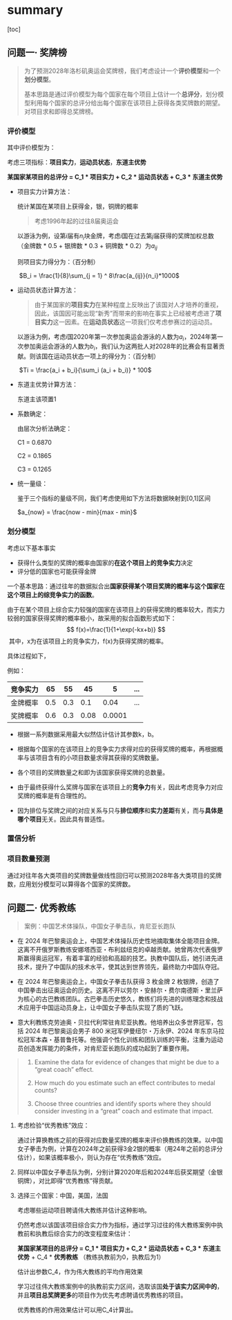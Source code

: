 # summary

[toc]



## 问题一· 奖牌榜

> 为了预测2028年洛杉矶奥运会奖牌榜，我们考虑设计一个**评价模型**和一个**划分模型**。
>
> 基本思路是通过评价模型为每个国家在每个项目上估计一个**总评分**，划分模型利用每个国家的总评分给出每个国家在该项目上获得各类奖牌数的期望。对项目求和即得总奖牌榜。

### 评价模型

其中评价模型为：

考虑三项指标：**项目实力**，**运动员状态**，**东道主优势**

**某国家某项目的总评分 = C_1 * 项目实力 + C_2 * 运动员状态 + C_3 * 东道主优势**   

* 项目实力计算方法：

  统计某国在某项目上获得金，银，铜牌的概率

  > 考虑1996年起的过往8届奥运会

  以游泳为例，设第$i$届有$n_{i}$块金牌，考虑$i$国在过去第$j$届获得的奖牌加权总数（金牌数 * 0.5 + 银牌数 * 0.3 + 铜牌数 * 0.2）为$a_{ij}$

  则项目实力得分为：（百分制）

  ​	$B_i = \frac{1}{8}\sum_{j = 1} ^ 8\frac{a_{ij}}{n_i}*1000$    

* 运动员状态计算方法：

  > 由于某国家的**项目实力**在某种程度上反映出了该国对人才培养的重视，因此，该国因可能出现“新秀”而带来的影响在事实上已经被考虑进了**项目实力**这一因素。在**运动员状态**这一项我们仅考虑参赛过的运动员。

  以游泳为例，考虑$i$国2020年第一次参加奥运会游泳的人数为$a_{i}$，2024年第一次参加奥运会游泳的人数为$b_i$，我们认为这两批人对2028年的比赛会有显著贡献。则该国在运动员状态一项上的得分为：（百分制）

  ​	$Ti = \frac{a_i + b_i}{\sum_i (a_i + b_i)} * 100$

* 东道主优势计算方法：

  东道主该项置1

* 系数确定：

  由层次分析法确定：

  C1 = 0.6870 
  
  C2 = 0.1865
  
  C3 = 0.1265 
  
* 统一量级：

  鉴于三个指标的量级不同，我们考虑使用如下方法将数据映射到[0,1]区间

  $a_{now} = \frac{now - min}{max - min}$  
  
  

### 划分模型

考虑以下基本事实

* 获得什么类型的奖牌的概率由国家的**在这个项目上的竞争实力**决定
* 评分低的国家也可能获得金牌

一个基本思路：通过往年的数据拟合出**国家获得某个项目奖牌的概率与这个国家在这个项目上的综竞争实力的函数**。  

由于在某个项目上综合实力较强的国家在该项目上的获得奖牌的概率较大，而实力较弱的国家获得奖牌的概率极小，故采用的拟合函数形式如下：  
$$
f(x)=\frac{1}{1+\exp(-kx+b)}
$$
​	其中，x为在该项目上的竞争实力，f(x)为获得奖牌的概率。

具体过程如下，

例如：

| 竞争实力 | 65   | 55   | 45   | 5      | ...  |
| -------- | ---- | ---- | ---- | ------ | ---- |
| 金牌概率 | 0.5  | 0.3  | 0.1  | 0.04   | ...  |
| 奖牌概率 | 0.6  | 0.3  | 0.08 | 0.0001 |      |

* 根据一系列数据采用最大似然估计估计其参数k，b。
* 根据每个国家的在该项目上的竞争实力求得对应的获得奖牌的概率，再根据概率与该项目含有的小项目数量求得其获得的奖牌数量。
* 各个项目的奖牌数量之和即为该国家获得奖牌的总数量。
* 由于最终获得什么奖牌与国家在该项目上的**竞争力**有关，因此考虑竞争力对应奖牌的概率是有合理性的。

* 因为排位与奖牌之间的对应关系与只与**排位顺序**和**实力差距**有关，而与**具体是哪个项目**无关。因此具有普适性。

### 置信分析

### 项目数量预测

通过对往年各大类项目的奖牌数量做线性回归可以预测2028年各大类项目的奖牌数，应用划分模型可以算得各个国家的奖牌数。



## 问题二· 优秀教练

> 案例：中国艺术体操队，中国女子拳击队，肯尼亚长跑队

* 在 2024 年巴黎奥运会上，中国艺术体操队历史性地摘取集体全能项目金牌。这离不开俄罗斯教练安娜塔西亚・布利兹纽克的卓越贡献。她曾两次代表俄罗斯赢得奥运冠军，有着丰富的经验和高超的技艺。执教中国队后，她引进先进技术，提升了中国队的技术水平，使其达到世界领先，最终助力中国队夺冠。

* 在 2024 年巴黎奥运会上，中国女子拳击队获得 3 枚金牌 2 枚银牌，创造了中国拳击出征奥运会的历史。这离不开以劳尔・安赫尔・费尔南德斯・里兰萨为核心的古巴教练团队。古巴拳击历史悠久，教练们将先进的训练理念和技战术应用于中国运动员身上，让中国女子拳击队实现了质的飞跃。

* 意大利教练克劳迪奥・贝拉代利常驻肯尼亚执教。他培养出众多世界冠军，包括 2024 年巴黎奥运会男子 800 米冠军伊曼纽尔・万永伊、2024 年东京马拉松冠军本森・基普鲁托等。他强调个性化训练和团队训练的平衡，注重为运动员创造发挥能力的条件，对肯尼亚长跑队的成功起到了重要作用。

> 1. Examine the data for evidence of changes that might be due to a “great coach” effect.
>
> 2.  How much do you estimate such an effect contributes to medal counts? 
>
> 3. Choose three countries and identify sports where they should consider investing in a “great” coach and estimate that impact.

1. 考虑检验“优秀教练”效应：

   通过计算换教练之前的获得对应数量奖牌的概率来评价换教练的效果。以中国女子拳击为例，计算在2024年之前获得3金2银的概率（用24年之前的总评分估计），如果该概率极小，则认为存在“优秀教练”效应。

2. 同样以中国女子拳击队为例，分别计算2020年后和2024年后获奖期望（金银铜牌），对比即得“优秀教练”得贡献。

3. 选择三个国家：中国，美国，法国

   考虑哪些运动项目聘请伟大教练并估计这种影响。

   仍然考虑以该国该项目综合实力作为指标，通过学习过往的伟大教练案例中执教前和执教后综合实力的改变程度来估计：

   **某国家某项目的总评分 = C_1 * 项目实力 + C_2 * 运动员状态 + C_3 * 东道主优势**  + C_4 * **优秀教练** （教练执教前为0，执教后为1）

   估计出参数C_4，作为伟大教练的平均作用效果

   学习过往伟大教练案例中的执教前实力区间，选取该国**处于该实力区间中的**，并且**项目总奖牌更多**的项目作为优先考虑聘请优秀教练的项目。

   优秀教练的作用效果估计可以用C_4计算出。

